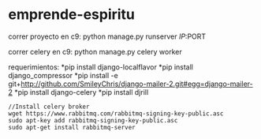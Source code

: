 # emprende-espiritu

correr proyecto en c9:
	python manage.py runserver $IP:$PORT

correr celery en c9:
	python manage.py celery worker 

requerimientos:
    *pip install django-localflavor
    *pip install django_compressor
    *pip install -e git+http://github.com/SmileyChris/django-mailer-2.git#egg=django-mailer-2
    *pip install django-celery
    *pip install djrill 

    //Install celery broker
    wget https://www.rabbitmq.com/rabbitmq-signing-key-public.asc
    sudo apt-key add rabbitmq-signing-key-public.asc
    sudo apt-get install rabbitmq-server